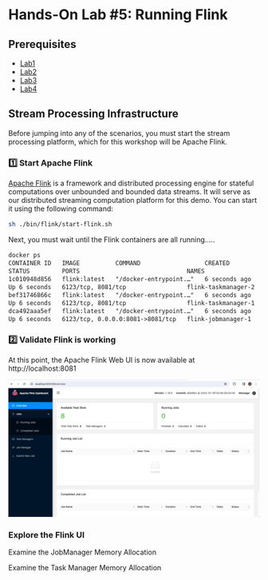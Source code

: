 # Hands-On Lab #5: Running Flink

Prerequisites
------------

- [Lab1](Lab1-guide.md)
- [Lab2](Lab2-guide.md)
- [Lab3](Lab3-guide.md)
- [Lab4](Lab4-guide.md)


Stream Processing Infrastructure
--------------------------------------

Before jumping into any of the scenarios, you must start the stream processing platform, which for this workshop will be
Apache Flink.


### 1️⃣ Start Apache Flink

[Apache Flink](https://flink.apache.org/) is a framework and distributed processing engine for stateful computations over unbounded and bounded data
streams. It will serve as our distributed streaming computation platform for this demo. You can start it using the following
command:

```bash
sh ./bin/flink/start-flink.sh
```

Next, you must wait until the Flink containers are all running.....

```
docker ps
CONTAINER ID   IMAGE          COMMAND                  CREATED         STATUS         PORTS                              NAMES
1c010948d856   flink:latest   "/docker-entrypoint.…"   6 seconds ago   Up 6 seconds   6123/tcp, 8081/tcp                 flink-taskmanager-2
bef31746866c   flink:latest   "/docker-entrypoint.…"   6 seconds ago   Up 6 seconds   6123/tcp, 8081/tcp                 flink-taskmanager-1
dca492aaa5ef   flink:latest   "/docker-entrypoint.…"   6 seconds ago   Up 6 seconds   6123/tcp, 0.0.0.0:8081->8081/tcp   flink-jobmanager-1
```


### 2️⃣ Validate Flink is working

At this point, the Apache Flink Web UI is now available at http://localhost:8081

![Flink-UI.png](..%2Fimages%2FFlink-UI.png)

### Explore the Flink UI 

Examine the JobManager Memory Allocation

Examine the Task Manager Memory Allocation
